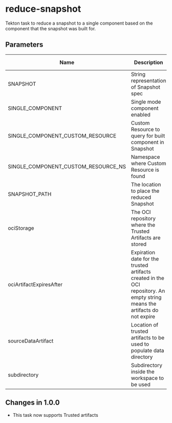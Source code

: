 # reduce-snapshot

Tekton task to reduce a snapshot to a single component based on the component that the snapshot was built for.

## Parameters

| Name                                | Description                                                                                                                | Optional | Default value |
|-------------------------------------|----------------------------------------------------------------------------------------------------------------------------|----------|---------------|
| SNAPSHOT                            | String representation of Snapshot spec                                                                                     | No       | -             |
| SINGLE_COMPONENT                    | Single mode component enabled                                                                                              | No       | -             |
| SINGLE_COMPONENT_CUSTOM_RESOURCE    | Custom Resource to query for built component in Snapshot                                                                   | No       | -             |
| SINGLE_COMPONENT_CUSTOM_RESOURCE_NS | Namespace where Custom Resource is found                                                                                   | No       | -             |
| SNAPSHOT_PATH                       | The location to place the reduced Snapshot                                                                                 | No       | -             |
| ociStorage                          | The OCI repository where the Trusted Artifacts are stored                                                                  | Yes      | empty         |
| ociArtifactExpiresAfter             | Expiration date for the trusted artifacts created in the OCI repository. An empty string means the artifacts do not expire | Yes      | 1d            |
| sourceDataArtifact                  | Location of trusted artifacts to be used to populate data directory                                                        | Yes      | ""            |
| subdirectory                        | Subdirectory inside the workspace to be used                                                                               | Yes      | ""            |

## Changes in 1.0.0
* This task now supports Trusted artifacts
